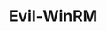 ---
title: "Evil-WinRM"
description: "Ultimate WinRM shell for hacking/pentesting that leverages PowerShell features for Windows Remote Management exploitation."
platforms: ["linux", "cli"]
categories: ["Windows", "Network", "Pwn"]
tags: ["winrm", "powershell", "lateral-movement", "active-directory", "pentesting", "privilege-escalation", "remote-access"]
url: "https://github.com/Hackplayers/evil-winrm"
documentation: "https://github.com/Hackplayers/evil-winrm/blob/master/README.md"
---